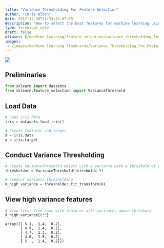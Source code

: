 ```yaml
---
title: "Variance Thresholding For Feature Selection"
author: "Chris Albon"
date: 2017-12-20T11:53:49-07:00
description: "How to select the best features for machine learning using variance thresholding in Python."
type: technical_note
draft: false
aliases: [/machine_learning/feature_selection/variance_thresholding_for_feature_selection/]
images:
 - /images/machine_learning_flashcards/Variance_Thresholding_For_Feature_Selection_print.png
---
```

<a alt="Variance Thresholding For Feature Selection" href="https://machinelearningflashcards.com">
    <img src="/images/machine_learning_flashcards/Variance_Thresholding_For_Feature_Selection_print.png" class="flashcard center-block">
</a>

## Preliminaries


```python
from sklearn import datasets
from sklearn.feature_selection import VarianceThreshold
```

## Load Data


```python
# Load iris data
iris = datasets.load_iris()

# Create features and target
X = iris.data
y = iris.target
```

## Conduct Variance Thresholding


```python
# Create VarianceThreshold object with a variance with a threshold of 0.5
thresholder = VarianceThreshold(threshold=.5)

# Conduct variance thresholding
X_high_variance = thresholder.fit_transform(X)
```

## View high variance features


```python
# View first five rows with features with variances above threshold
X_high_variance[0:5]
```




    array([[ 5.1,  1.4,  0.2],
           [ 4.9,  1.4,  0.2],
           [ 4.7,  1.3,  0.2],
           [ 4.6,  1.5,  0.2],
           [ 5. ,  1.4,  0.2]])


